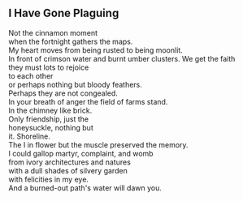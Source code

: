 I Have Gone Plaguing
--------------------
Not the cinnamon moment  
when the fortnight gathers the maps.  
My heart moves from being rusted to being moonlit.  
In front of crimson water and burnt umber clusters. We get the faith  
they must lots to rejoice  
to each other  
or perhaps nothing but bloody feathers.  
Perhaps they are not congealed.  
In your breath of anger the field of farms stand.  
In the chimney like brick.  
Only friendship, just the  
honeysuckle, nothing but  
it. Shoreline.  
The I in flower but the muscle preserved the memory.  
I could gallop martyr, complaint, and womb  
from ivory architectures and natures  
with a dull shades of silvery garden  
with felicities in my eye.  
And a burned-out path's water will dawn you.  
